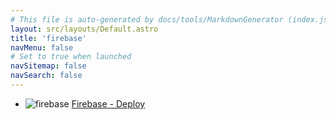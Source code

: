 ```yaml
---
# This file is auto-generated by docs/tools/MarkdownGenerator (index.js)
layout: src/layouts/Default.astro
title: 'firebase'
navMenu: false
# Set to true when launched
navSitemap: false
navSearch: false
---
```


<ul>

<li>

![firebase](https://i.octopus.com/library/step-templates/firebase.png) [Firebase - Deploy](/integrations/firebase/firebase-deploy)

</li>
        
</ul>
